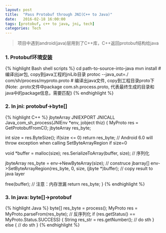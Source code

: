 ```yaml
---
layout: post
title:  "Pass Protobuf through JNI(C++ to Java)"
date:   2016-02-18 16:00:00
tags: [protobuf, c++ to java, jni, tech]
categories: Tech
---
```


>  项目中遇到android(java)层用到了C++库，C++返回protobuf结构给java

### 1. Protobuf环境[安装](https://github.com/google/protobuf)
{% highlight Bash shell scripts %}
cd path-to-source-into-java
mvn install  # 编译出jar包, copy到java工程的jniLib目录
protoc --java_out=./  com/sh/process/myproto.proto  # 编译出java文件, copy到工程目录proto下
(Note: .proto文件中package com.sh.process.proto, 代表最终生成的目录和java中的package信息，需要匹配)
{% endhighlight %}

### 2. In jni: protobuf->byte[]
{% highlight C++ %}
jbyteArray JNIEXPORT JNICALL Java_com_sh_process(JNIEnv *env, jobject thiz) {
  MyProto res = GetProtobufFromC();
  jbyteArray res_byte;

  int size = res.ByteSize();
  if(size <= 0)   return res_byte;  // Android 6.0 will throw exception when calling SetByteArrayRegion if size=0

  void *buffer = malloc(size);
  res.SerializeToArray(buffer, size);  // 序列化

  jbyteArray res_byte = env->NewByteArray(size);  // construce jbarray[]
  env->SetByteArrayRegion(res_byte, 0, size, (jbyte *)buffer);  // copy result to java layer

  free(buffer); // 注意：内存泄漏
  return res_byte;
}
{% endhighlight %}

### 3. In java: byte[]->protobuf
{% highlight Java %}
byte[] res_byte = process();
MyProto res = MyProto.parseFrom(res_byte);  // 反序列化
if (res.getStatus() == MyProto.Status.SUCCESS) {
  String res_str = res.getNumber();
  // do sth
} else {
  // do sth
}
{% endhighlight %}

